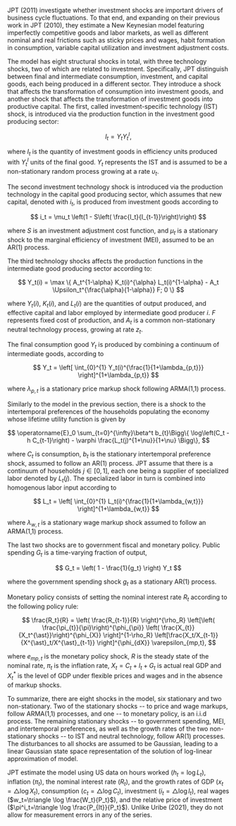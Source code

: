 JPT (2011) investigate whether investment shocks are important drivers of business cycle fluctuations. To that end, and expanding on their previous work in JPT (2010), they estimate a New Keynesian model featuring imperfectly competitive goods and labor markets, as well as different nominal and real frictions such as sticky prices and wages, habit formation in consumption, variable capital utilization and investment adjustment costs. 

The model has eight structural shocks in total, with three technology shocks, two of which are related to investment. Specifically, JPT distinguish between final and intermediate consumption, investment, and capital goods, each being produced in a different sector. They introduce a shock that affects the transformation of consumption into investment goods, and another shock that affects the transformation of investment goods into productive capital. The first, called investment-specific technology (IST) shock, is introduced via the production function in the investment good producing sector:

$$
I_t = \Upsilon_t Y_t^I,
$$

where $I_t$ is the quantity of investment goods in efficiency units produced with $Y_t^I$ units of the final good. $\Upsilon_t$ represents the IST and is assumed to be a non-stationary random process growing at a rate $\upsilon_t$.

The second investment technology shock is introduced via the production technology in the capital good producing sector, which assumes that new capital, denoted with $i_t$, is produced from investment goods according to

$$
i_t = \mu_t \left(1 - S\left( \frac{I_t}{I_{t-1}}\right)\right)
$$

where $S$ is an investment adjustment cost function, and $\mu_t$ is a stationary shock to the marginal efficiency of investment (MEI), assumed to be an AR(1) process.

The third technology shocks affects the production functions in the intermediate good producing sector according to:

$$
Y_t(i) = \max \{ A_t^{1-\alpha} K_t(i)^{\alpha} L_t(i)^{1-\alpha} - A_t \Upsilon_t^{\frac{\alpha}{1-\alpha}} F; 0 \}
$$

where $Y_t(i)$, $K_t(i)$, and $L_t(i)$ are the quantities of output produced, and effective capital and labor employed by intermediate good producer $i$. $F$ represents fixed cost of production, and $A_t$ is a common  non-stationary neutral technology process, growing at rate $z_t$.

The final consumption good $Y_t$ is produced by combining a continuum of intermediate goods, according to

$$
Y_t = \left[ \int_{0}^{1} Y_t(i)^{\frac{1}{1+\lambda_{p,t}}} \right]^{1+\lambda_{p,t}}
$$

where $\lambda_{p,t}$ is a stationary price markup shock following ARMA(1,1) process.

Similarly to the model in the previous section, there is a shock to the intertemporal preferences of the households populating the economy whose lifetime utility function is given by

$$
\operatorname{E}_0 \sum_{t=0}^{\infty}\beta^t b_{t}\Bigg\{ \log\left(C_t - h C_{t-1}\right) - \varphi \frac{L_t(j)^{1+\nu}}{1+\nu} \Bigg\},
$$

where $C_t$ is consumption, $b_t$ is the stationary intertemporal preference shock, assumed to follow an AR(1) process. JPT assume that there is a continuum of households $j\in[0,1]$, each one being a supplier of specialized labor denoted by $L_t(j)$. The specialized labor in turn is combined into homogenous labor input according to

$$
L_t = \left[ \int_{0}^{1} L_t(i)^{\frac{1}{1+\lambda_{w,t}}} \right]^{1+\lambda_{w,t}}
$$

where $\lambda_{w,t}$ is a stationary wage markup shock assumed to follow an ARMA(1,1) process.

The last two shocks are to government fiscal and monetary policy. Public spending $G_t$ is a time-varying fraction of output,

$$
G_t = \left( 1 - \frac{1}{g_t} \right) Y_t
$$

where the government spending shock $g_{t}$ as a stationary AR(1) process.

Monetary policy consists of setting the nominal interest rate $R_t$ according to the following policy rule:

$$
\frac{R_t}{R} = \left( \frac{R_{t-1}}{R} \right)^{\rho_R}  \left[\left( \frac{\pi_{t}}{\pi}\right)^{\phi_{\pi}} \left( \frac{X_{t}}{X_t^{\ast}}\right)^{\phi_{X}} \right]^{1-\rho_R}  \left[\frac{X_t/X_{t-1}}{X^{\ast}_t/X^{\ast}_{t-1}} \right]^{\phi_{dX}} \varepsilon_{mp,t},
$$

where $e_{mp,t}$ is the monetary policy shock, $R$ is the steady state of the nominal rate, $\pi_t$ is the inflation rate, $X_t=C_t+I_t+G_t$ is actual real GDP and $X_t^{\ast}$ is the level of GDP under flexible prices and wages and in the absence of markup shocks.

To summarize, there are eight shocks in the model, six stationary and two non-stationary. Two of the stationary shocks -- to price and wage markups, follow ARMA(1,1) processes, and one -- to monetary policy, is an i.i.d process. The remaining stationary shocks -- to government spending, MEI, and intertemporal preferences, as well as the growth rates of the two non-stationary shocks -- to IST and neutral technology, follow AR(1) processes. The disturbances to all shocks are assumed to be Gaussian, leading to a linear Gaussian state space representation of the solution of log-linear approximation of model.

JPT estimate the model using US data on hours worked ($h_t=\log L_t$), inflation ($\pi_t$), the nominal interest rate ($R_t$), and the growth rates of GDP ($x_t= \triangle \log X_t$), consumption ($c_t= \triangle \log C_t$), investment ($i_t= \triangle \log I_t$), real wages ($w_t=\triangle \log \frac{W_t}{P_t}$), and the relative price of investment ($\pi^i_t=\triangle \log \frac{P_{It}}{P_t}$). Unlike Uribe (2021), they do not allow for measurement errors in any of the series. 